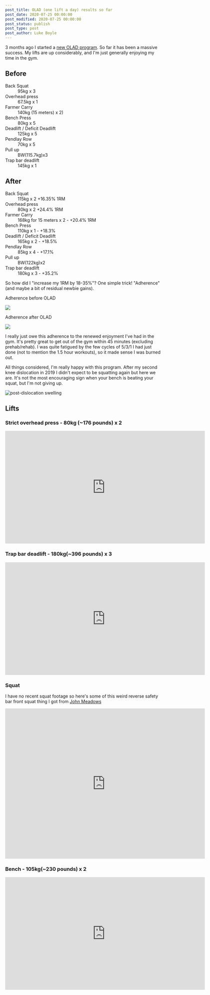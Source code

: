 ```yaml
---
post_title: OLAD (one lift a day) results so far
post_date: 2020-07-25 00:00:00
post_modified: 2020-07-25 00:00:00
post_status: publish
post_type: post
post_author: Luke Boyle
---
```


3 months ago I started a [new OLAD program](/blog-posts/2020/04/experimenting-with-olad). So far it has been a massive
success. My lifts are up considerably, and I'm just generally enjoying my time in the gym.

## Before

<dl>
    <dt>Back Squat</dt> 
    <dd>95kg x 3</dd>
    <dt>Overhead press</dt> 
    <dd>67.5kg x 1</dd>
    <dt>Farmer Carry</dt> 
    <dd>140kg (15 meters) x 2)</dd>
    <dt>Bench Press</dt> 
    <dd>80kg x 5</dd>
    <dt>Deadlift / Deficit Deadlift</dt> 
    <dd>125kg x 5</dd>
    <dt>Pendlay Row</dt> 
    <dd>70kg x 5</dd>
    <dt>Pull up</dt>
    <dd>BW(115.7kg)x3</dd>
    <dt>Trap bar deadlift</dt>
    <dd>145kg x 1</dd>
</dl>

## After

<dl>
    <dt>Back Squat</dt> 
    <dd>115kg x 2 +16.35% 1RM</dd>
    <dt>Overhead press</dt> 
    <dd>80kg x 2 +24.4% 1RM</dd>
    <dt>Farmer Carry</dt> 
    <dd>168kg for 15 meters x 2 - +20.4% 1RM</dd>
    <dt>Bench Press</dt> 
    <dd>110kg x 1 - +18.3%</dd>
    <dt>Deadlift / Deficit Deadlift</dt> 
    <dd>165kg x 2 - +18.5%</dd>
    <dt>Pendlay Row</dt> 
    <dd>85kg x 4 - +17.1%</dd>
    <dt>Pull up</dt>
    <dd>BW(122kg)x2</dd>
    <dt>Trap bar deadlift</dt>
    <dd>180kg x 3 - +35.2%</dd>
</dl>

So how did I "increase my 1RM by 18-35%"? One simple trick! "Adherence" (and maybe a bit of residual newbie gains).

Adherence before OLAD

![](/src/public/images/olad-results/adherence-before.jpg)

Adherence after OLAD

![](/src/public/images/olad-results/adherence-after.jpg)

I really just owe this adherence to the renewed enjoyment I've had in the gym. It's pretty great to get out of the gym
within 45 minutes (excluding prehab/rehab). I was quite fatigued by the few cycles of 5/3/1 I had just done (not to
mention the 1.5 hour workouts), so it made sense I was burned out.

All things considered, I'm really happy with this program. After my second knee dislocation in 2019 I didn't expect to
be squatting again but here we are. It's not the most encouraging sign when your bench is beating your squat, but I'm not giving up.

![post-dislocation swelling](/src/public/images/olad-results/dislocation.jpg)

## Lifts

### Strict overhead press - 80kg (~176 pounds) x 2

<iframe src="https://player.vimeo.com/video/441522966" width="640" height="360" frameborder="0" allow="autoplay; fullscreen" allowfullscreen></iframe>

### Trap bar deadlift - 180kg(~396 pounds) x 3

<iframe src="https://player.vimeo.com/video/441527050" width="640" height="360" frameborder="0" allow="autoplay; fullscreen" allowfullscreen></iframe>

### Squat

I have no recent squat footage so here's some of this weird reverse safety bar front squat thing I got from [John Meadows](https://www.youtube.com/watch?v=mUAOLEPEuV0)

<iframe src="https://player.vimeo.com/video/441565792" width="640" height="480" frameborder="0" allow="autoplay; fullscreen" allowfullscreen></iframe>

### Bench - 105kg(~230 pounds) x 2

<iframe src="https://player.vimeo.com/video/441559066" width="640" height="360" frameborder="0" allow="autoplay; fullscreen" allowfullscreen></iframe>
